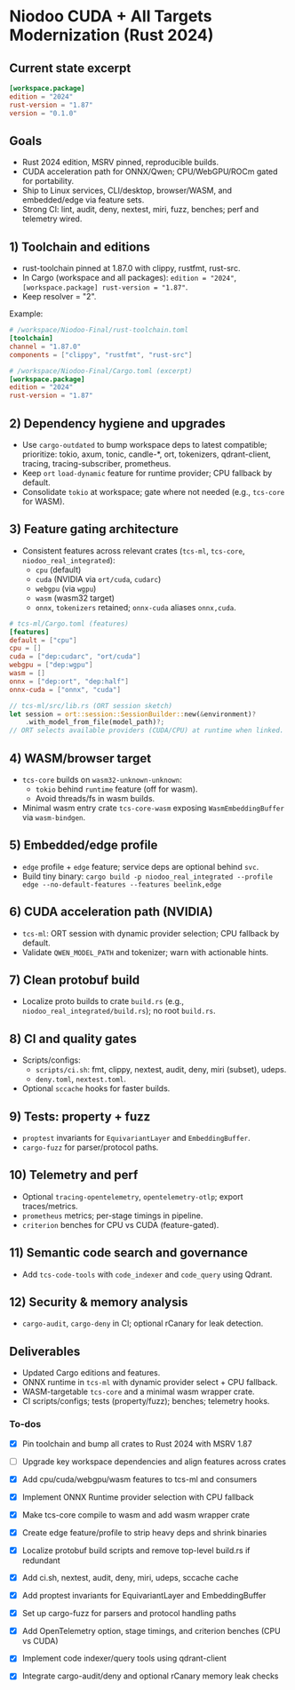 # Niodoo CUDA + All Targets Modernization (Rust 2024)

## Current state excerpt

```48:56:/workspace/Niodoo-Final/Cargo.toml
[workspace.package]
edition = "2024"
rust-version = "1.87"
version = "0.1.0"
```

## Goals

- Rust 2024 edition, MSRV pinned, reproducible builds.
- CUDA acceleration path for ONNX/Qwen; CPU/WebGPU/ROCm gated for portability.
- Ship to Linux services, CLI/desktop, browser/WASM, and embedded/edge via feature sets.
- Strong CI: lint, audit, deny, nextest, miri, fuzz, benches; perf and telemetry wired.

## 1) Toolchain and editions

- rust-toolchain pinned at 1.87.0 with clippy, rustfmt, rust-src.
- In Cargo (workspace and all packages): `edition = "2024"`, `[workspace.package] rust-version = "1.87"`.
- Keep resolver = "2".

Example:

```toml
# /workspace/Niodoo-Final/rust-toolchain.toml
[toolchain]
channel = "1.87.0"
components = ["clippy", "rustfmt", "rust-src"]
```

```toml
# /workspace/Niodoo-Final/Cargo.toml (excerpt)
[workspace.package]
edition = "2024"
rust-version = "1.87"
```

## 2) Dependency hygiene and upgrades

- Use `cargo-outdated` to bump workspace deps to latest compatible; prioritize: tokio, axum, tonic, candle-*, ort, tokenizers, qdrant-client, tracing, tracing-subscriber, prometheus.
- Keep `ort` `load-dynamic` feature for runtime provider; CPU fallback by default.
- Consolidate `tokio` at workspace; gate where not needed (e.g., `tcs-core` for WASM).

## 3) Feature gating architecture

- Consistent features across relevant crates (`tcs-ml`, `tcs-core`, `niodoo_real_integrated`):
  - `cpu` (default)
  - `cuda` (NVIDIA via `ort/cuda`, `cudarc`)
  - `webgpu` (via `wgpu`)
  - `wasm` (wasm32 target)
  - `onnx`, `tokenizers` retained; `onnx-cuda` aliases `onnx,cuda`.

```toml
# tcs-ml/Cargo.toml (features)
[features]
default = ["cpu"]
cpu = []
cuda = ["dep:cudarc", "ort/cuda"]
webgpu = ["dep:wgpu"]
wasm = []
onnx = ["dep:ort", "dep:half"]
onnx-cuda = ["onnx", "cuda"]
```

```rust
// tcs-ml/src/lib.rs (ORT session sketch)
let session = ort::session::SessionBuilder::new(&environment)?
    .with_model_from_file(model_path)?;
// ORT selects available providers (CUDA/CPU) at runtime when linked.
```

## 4) WASM/browser target

- `tcs-core` builds on `wasm32-unknown-unknown`:
  - `tokio` behind `runtime` feature (off for wasm).
  - Avoid threads/fs in wasm builds.
- Minimal wasm entry crate `tcs-core-wasm` exposing `WasmEmbeddingBuffer` via `wasm-bindgen`.

## 5) Embedded/edge profile

- `edge` profile + `edge` feature; service deps are optional behind `svc`.
- Build tiny binary:
  `cargo build -p niodoo_real_integrated --profile edge --no-default-features --features beelink,edge`

## 6) CUDA acceleration path (NVIDIA)

- `tcs-ml`: ORT session with dynamic provider selection; CPU fallback by default.
- Validate `QWEN_MODEL_PATH` and tokenizer; warn with actionable hints.

## 7) Clean protobuf build

- Localize proto builds to crate `build.rs` (e.g., `niodoo_real_integrated/build.rs`); no root `build.rs`.

## 8) CI and quality gates

- Scripts/configs:
  - `scripts/ci.sh`: fmt, clippy, nextest, audit, deny, miri (subset), udeps.
  - `deny.toml`, `nextest.toml`.
- Optional `sccache` hooks for faster builds.

## 9) Tests: property + fuzz

- `proptest` invariants for `EquivariantLayer` and `EmbeddingBuffer`.
- `cargo-fuzz` for parser/protocol paths.

## 10) Telemetry and perf

- Optional `tracing-opentelemetry`, `opentelemetry-otlp`; export traces/metrics.
- `prometheus` metrics; per-stage timings in pipeline.
- `criterion` benches for CPU vs CUDA (feature-gated).

## 11) Semantic code search and governance

- Add `tcs-code-tools` with `code_indexer` and `code_query` using Qdrant.

## 12) Security & memory analysis

- `cargo-audit`, `cargo-deny` in CI; optional rCanary for leak detection.

## Deliverables

- Updated Cargo editions and features.
- ONNX runtime in `tcs-ml` with dynamic provider select + CPU fallback.
- WASM-targetable `tcs-core` and a minimal wasm wrapper crate.
- CI scripts/configs; tests (property/fuzz); benches; telemetry hooks.

### To-dos

- [x] Pin toolchain and bump all crates to Rust 2024 with MSRV 1.87
- [ ] Upgrade key workspace dependencies and align features across crates
- [x] Add cpu/cuda/webgpu/wasm features to tcs-ml and consumers
- [x] Implement ONNX Runtime provider selection with CPU fallback
- [x] Make tcs-core compile to wasm and add wasm wrapper crate
- [x] Create edge feature/profile to strip heavy deps and shrink binaries
- [x] Localize protobuf build scripts and remove top-level build.rs if redundant
- [x] Add ci.sh, nextest, audit, deny, miri, udeps, sccache cache
- [x] Add proptest invariants for EquivariantLayer and EmbeddingBuffer
- [x] Set up cargo-fuzz for parsers and protocol handling paths
- [x] Add OpenTelemetry option, stage timings, and criterion benches (CPU vs CUDA)
- [x] Implement code indexer/query tools using qdrant-client
- [x] Integrate cargo-audit/deny and optional rCanary memory leak checks

